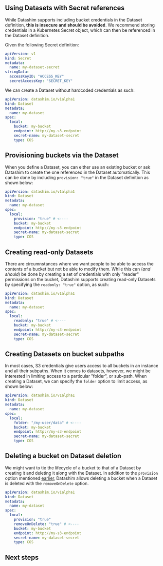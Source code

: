 ## Using Datasets with Secret references

While Datashim supports including bucket credentials in the Dataset definition,
**this is insecure and should be avoided**. We recommend storing credentials in
a Kubernetes Secret object, which can then be referenced in the Dataset
definition.

Given the following Secret definition:

```yaml
apiVersion: v1
kind: Secret
metadata:
  name: my-dataset-secret
stringData:
  accessKeyID: "ACCESS_KEY"
  secretAccessKey: "SECRET_KEY"
```

We can create a Dataset without hardcoded credentials as such:

```yaml
apiVersion: datashim.io/v1alpha1
kind: Dataset
metadata:
  name: my-dataset
spec:
  local:
    bucket: my-bucket
    endpoint: http://my-s3-endpoint
    secret-name: my-dataset-secret
    type: COS
```

## Provisioning buckets via the Dataset

When you define a Dataset, you can either use an existing bucket or ask Datashim
to create the one referenced in the Dataset automatically. This can be done by
including `provision: "true"` in the Dataset definition as shown below:

```yaml
apiVersion: datashim.io/v1alpha1
kind: Dataset
metadata:
  name: my-dataset
spec:
  local:
    provision: "true" # <----
    bucket: my-bucket
    endpoint: http://my-s3-endpoint
    secret-name: my-dataset-secret
    type: COS
```

## Creating read-only Datasets

There are circumnstances where we want people to be able to access the contents
of a bucket but not be able to modify them. While this can (_and should_) be
done by creating a set of credentials with only "reader" permissions on the
bucket, Datashim supports creating read-only Datasets by specifying the
`readonly: "true"` option, as such:

```yaml
apiVersion: datashim.io/v1alpha1
kind: Dataset
metadata:
  name: my-dataset
spec:
  local:
    readonly: "true" # <----
    bucket: my-bucket
    endpoint: http://my-s3-endpoint
    secret-name: my-dataset-secret
    type: COS
```

## Creating Datasets on bucket subpaths

In most cases, S3 credentials give users access to all buckets in an instance
and all their subpaths. When it comes to datasets, however, we might be
interested in limiting access to a particular "folder", or sub-path. When
creating a Dataset, we can specify the `folder` option to limit access, as shown
below:

```yaml
apiVersion: datashim.io/v1alpha1
kind: Dataset
metadata:
  name: my-dataset
spec:
  local:
    folder: "/my-user/data" # <----
    bucket: my-bucket
    endpoint: http://my-s3-endpoint
    secret-name: my-dataset-secret
    type: COS
```

## Deleting a bucket on Dataset deletion

We might want to tie the lifecycle of a bucket to that of a Dataset by creating
it and deleting it along with the Dataset. In addition to the `provision` option
mentioned [earlier](#provisioning-buckets-via-the-dataset), Datashim allows
deleting a bucket when a Dataset is deleted with the `removeOnDelete` option.

```yaml
apiVersion: datashim.io/v1alpha1
kind: Dataset
metadata:
  name: my-dataset
spec:
  local:
    provision: "true"
    removeOnDelete: "true" # <----
    bucket: my-bucket
    endpoint: http://my-s3-endpoint
    secret-name: my-dataset-secret
    type: COS
```

## Next steps


